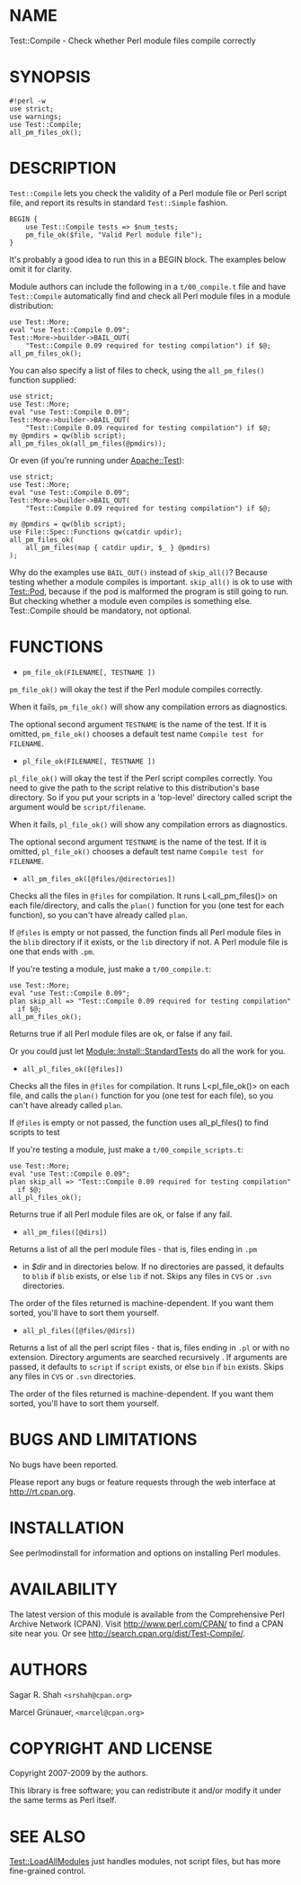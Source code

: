 # NAME

Test::Compile - Check whether Perl module files compile correctly

# SYNOPSIS

    #!perl -w
    use strict;
    use warnings;
    use Test::Compile;
    all_pm_files_ok();

# DESCRIPTION

`Test::Compile` lets you check the validity of a Perl module file or Perl
script file, and report its results in standard `Test::Simple` fashion.

    BEGIN {
        use Test::Compile tests => $num_tests;
        pm_file_ok($file, "Valid Perl module file");
    }

It's probably a good idea to run this in a BEGIN block. The examples below
omit it for clarity.

Module authors can include the following in a `t/00_compile.t` file and
have `Test::Compile` automatically find and check all Perl module files in a
module distribution:

    use Test::More;
    eval "use Test::Compile 0.09";
    Test::More->builder->BAIL_OUT(
        "Test::Compile 0.09 required for testing compilation") if $@;
    all_pm_files_ok();

You can also specify a list of files to check, using the
`all_pm_files()` function supplied:

    use strict;
    use Test::More;
    eval "use Test::Compile 0.09";
    Test::More->builder->BAIL_OUT(
        "Test::Compile 0.09 required for testing compilation") if $@;
    my @pmdirs = qw(blib script);
    all_pm_files_ok(all_pm_files(@pmdirs));

Or even (if you're running under [Apache::Test](http://search.cpan.org/perldoc?Apache::Test)):

    use strict;
    use Test::More;
    eval "use Test::Compile 0.09";
    Test::More->builder->BAIL_OUT(
        "Test::Compile 0.09 required for testing compilation") if $@;

    my @pmdirs = qw(blib script);
    use File::Spec::Functions qw(catdir updir);
    all_pm_files_ok(
        all_pm_files(map { catdir updir, $_ } @pmdirs)
    );

Why do the examples use `BAIL_OUT()` instead of `skip_all()`? Because
testing whether a module compiles is important. `skip_all()` is ok to use
with [Test::Pod](http://search.cpan.org/perldoc?Test::Pod), because if the pod is malformed the program is still going
to run. But checking whether a module even compiles is something else.
Test::Compile should be mandatory, not optional.

# FUNCTIONS

- `pm_file_ok(FILENAME[, TESTNAME ])`

`pm_file_ok()` will okay the test if the Perl module compiles correctly.

When it fails, `pm_file_ok()` will show any compilation errors as
diagnostics.

The optional second argument `TESTNAME` is the name of the test. If it is
omitted, `pm_file_ok()` chooses a default test name `Compile test for
FILENAME`.

- `pl_file_ok(FILENAME[, TESTNAME ])`

`pl_file_ok()` will okay the test if the Perl script compiles correctly. You
need to give the path to the script relative to this distribution's base
directory. So if you put your scripts in a 'top-level' directory called script
the argument would be `script/filename`.

When it fails, `pl_file_ok()` will show any compilation errors as
diagnostics.

The optional second argument `TESTNAME` is the name of the test. If it is
omitted, `pl_file_ok()` chooses a default test name `Compile test for
FILENAME`.

- `all_pm_files_ok([@files/@directories])`

Checks all the files in `@files` for compilation. It runs L<all_pm_files()>
on each file/directory, and calls the `plan()` function for you (one test for
each function), so you can't have already called `plan`.

If `@files` is empty or not passed, the function finds all Perl module files
in the `blib` directory if it exists, or the `lib` directory if not. A Perl
module file is one that ends with `.pm`.

If you're testing a module, just make a `t/00_compile.t`:

    use Test::More;
    eval "use Test::Compile 0.09";
    plan skip_all => "Test::Compile 0.09 required for testing compilation"
      if $@;
    all_pm_files_ok();

Returns true if all Perl module files are ok, or false if any fail.

Or you could just let [Module::Install::StandardTests](http://search.cpan.org/perldoc?Module::Install::StandardTests) do all the work for
you.

- `all_pl_files_ok([@files])`

Checks all the files in `@files` for compilation. It runs L<pl_file_ok()>
on each file, and calls the `plan()` function for you (one test for
each file), so you can't have already called `plan`.

If `@files` is empty or not passed, the function uses all_pl_files() to find
scripts to test

If you're testing a module, just make a `t/00_compile_scripts.t`:

    use Test::More;
    eval "use Test::Compile 0.09";
    plan skip_all => "Test::Compile 0.09 required for testing compilation"
      if $@;
    all_pl_files_ok();

Returns true if all Perl module files are ok, or false if any fail.

- `all_pm_files([@dirs])`

Returns a list of all the perl module files - that is, files ending in `.pm`
- in _$dir_ and in directories below. If no directories are passed, it
defaults to `blib` if `blib` exists, or else `lib` if not. Skips any files
in `CVS` or `.svn` directories.

The order of the files returned is machine-dependent. If you want them
sorted, you'll have to sort them yourself.

- `all_pl_files([@files/@dirs])`

Returns a list of all the perl script files - that is, files ending in `.pl`
or with no extension. Directory arguments are searched recursively . If
arguments are passed, it defaults to `script` if `script` exists, or else
`bin` if `bin` exists. Skips any files in `CVS` or `.svn` directories.

The order of the files returned is machine-dependent. If you want them
sorted, you'll have to sort them yourself.

# BUGS AND LIMITATIONS

No bugs have been reported.

Please report any bugs or feature requests through the web interface at
<http://rt.cpan.org>.

# INSTALLATION

See perlmodinstall for information and options on installing Perl modules.

# AVAILABILITY

The latest version of this module is available from the Comprehensive Perl
Archive Network (CPAN). Visit <http://www.perl.com/CPAN/> to find a CPAN
site near you. Or see <http://search.cpan.org/dist/Test-Compile/>.

# AUTHORS

Sagar R. Shah `<srshah@cpan.org>`

Marcel Gr&uuml;nauer, `<marcel@cpan.org>`

# COPYRIGHT AND LICENSE

Copyright 2007-2009 by the authors.

This library is free software; you can redistribute it and/or modify
it under the same terms as Perl itself.

# SEE ALSO

[Test::LoadAllModules](http://search.cpan.org/perldoc?Test::LoadAllModules) just handles modules, not script files, but has more
fine-grained control.